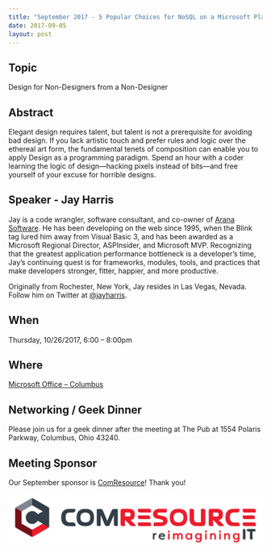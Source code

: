 ```yaml
---
title: "September 2017 - 5 Popular Choices for NoSQL on a Microsoft Platform"
date: 2017-09-05
layout: post
---
```


## Topic

Design for Non-Designers from a Non-Designer

## Abstract

Elegant design requires talent, but talent is not a prerequisite for avoiding bad design. If you lack artistic touch and prefer rules and logic over the ethereal art form, the fundamental tenets of composition can enable you to apply Design as a programming paradigm. Spend an hour with a coder learning the logic of design—hacking pixels instead of bits—and free yourself of your excuse for horrible designs.

## Speaker - Jay Harris

Jay is a code wrangler, software consultant, and co-owner of [Arana Software](http://aranasoft.com). He has been developing on the web since 1995, when the Blink tag lured him away from Visual Basic 3, and has been awarded as a Microsoft Regional Director, ASPInsider, and Microsoft MVP. Recognizing that the greatest application performance bottleneck is a developer’s time, Jay’s continuing quest is for frameworks, modules, tools, and practices that make developers stronger, fitter, happier, and more productive.

Originally from Rochester, New York, Jay resides in Las Vegas, Nevada. Follow him on Twitter at [@jayharris](https://twitter.com/jayharris).

## When

Thursday, 10/26/2017, 6:00 – 8:00pm

## Where

[Microsoft Office – Columbus](http://maps.google.com/maps?f=q&amp;hl=en&amp;q=8800+Lyra+Dr.+Columbus,+OH+43240&amp;om=1)

## Networking / Geek Dinner

Please join us for a geek dinner after the meeting at The Pub at 1554 Polaris Parkway, Columbus, Ohio 43240.

## Meeting Sponsor

Our September sponsor is [ComResource](http://comresource.com/)! Thank you!

[![Couchbase](/images/sponsors/ComResource.jpg)](http://comresource.com/)
